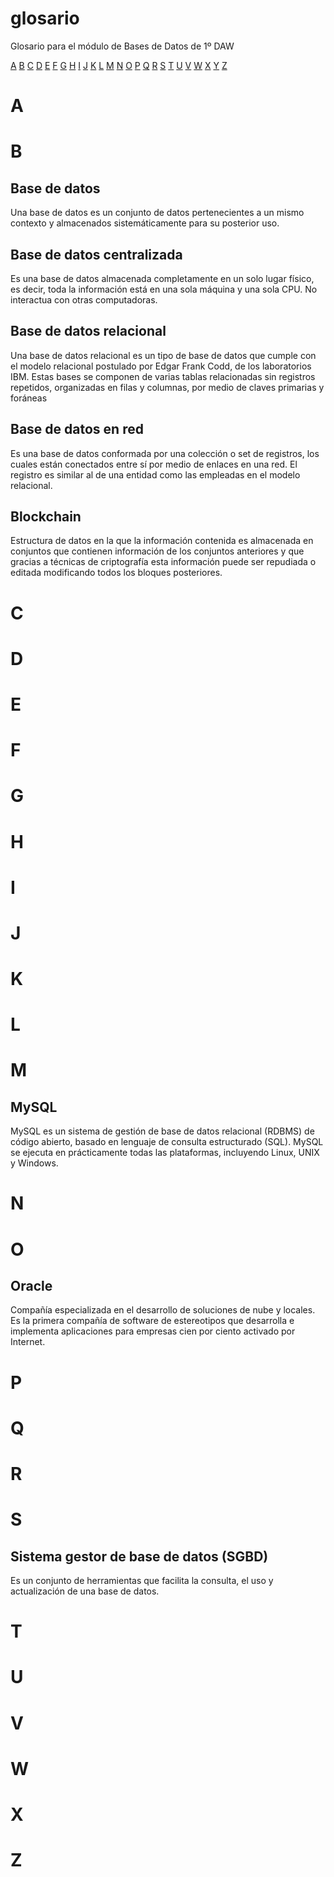 # glosario

Glosario para el módulo de Bases de Datos de 1º DAW

[A](#a) [B](#b) [C](#c) [D](#d) [E](#e) [F](#f) [G](#g) [H](#h) [I](#i) [J](#j) [K](#k) [L](#l) [M](#m) [N](#n) [O](#o) [P](#p) [Q](#q) [R](#r) [S](#s) [T](#t) [U](#u) [V](#v) [W](#w) [X](#x) [Y](#y) [Z](#z)

# A

# B

## Base de datos

Una base de datos es un conjunto de datos pertenecientes a un mismo contexto y almacenados sistemáticamente para su posterior uso.

## Base de datos centralizada

Es una base de datos almacenada completamente en un solo lugar físico, es decir, toda la información está en una sola máquina y una sola CPU. No interactua con otras computadoras.

## Base de datos relacional

Una base de datos relacional es un tipo de base de datos que cumple con el modelo relacional postulado por Edgar Frank Codd, de los laboratorios IBM. Estas bases se componen de varias tablas relacionadas sin registros repetidos, organizadas en filas y columnas, por medio de claves primarias y foráneas

## Base de datos en red

Es una base de datos conformada por una colección o set de registros, los cuales están conectados entre sí por medio de enlaces en una red. El registro es similar al de una entidad como las empleadas en el modelo relacional.

## Blockchain

Estructura de datos en la que la información contenida es almacenada en conjuntos que contienen información de los conjuntos anteriores y que gracias a técnicas de criptografía esta información puede ser repudiada o editada modificando todos los bloques posteriores.

# C

# D

# E

# F

# G

# H

# I

# J

# K

# L

# M

## MySQL

MySQL es un sistema de gestión de base de datos relacional (RDBMS) de código abierto, basado en lenguaje de consulta estructurado (SQL). MySQL se ejecuta en prácticamente todas las plataformas, incluyendo Linux, UNIX y Windows.

# N

# O

## Oracle

Compañía especializada en el desarrollo de soluciones de nube y locales. Es la primera compañía de software de estereotipos que desarrolla e implementa aplicaciones para empresas cien por ciento activado por Internet. 

# P

# Q

# R

# S

## Sistema gestor de base de datos (SGBD)

Es un conjunto de herramientas que facilita la consulta, el uso y actualización de una base de datos. 

# T

# U

# V

# W

# X

# Z
